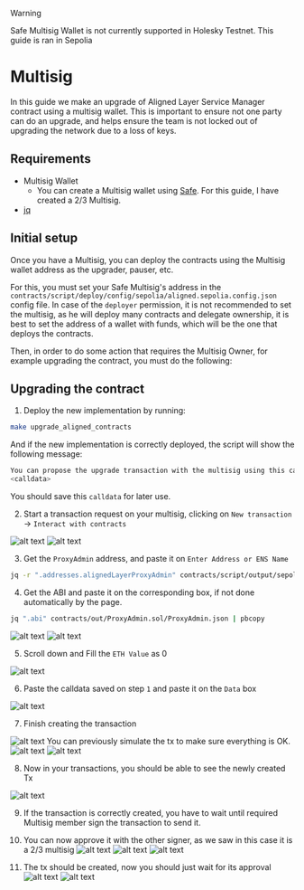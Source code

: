 > [!WARNING]  
> Safe Multisig Wallet is not currently supported in Holesky Testnet.
> This guide is ran in Sepolia

# Multisig

In this guide we make an upgrade of Aligned Layer Service Manager contract using a multisig wallet. This is important to ensure not one party can do an upgrade, and helps ensure the team is not locked out of upgrading the network due to a loss of keys.

## Requirements
- Multisig Wallet
  - You can create a Multisig wallet using [Safe](https://safe.global/). For this guide, I have created a 2/3 Multisig.
- [jq](https://jqlang.github.io/jq/download/)

## Initial setup

Once you have a Multisig, you can deploy the contracts using the Multisig wallet address as the upgrader, pauser, etc.

For this, you must set your Safe Multisig's address in the `contracts/script/deploy/config/sepolia/aligned.sepolia.config.json` config file. In case of the `deployer` permission, it is not recommended to set the multisig, as he will deploy many contracts and delegate ownership, it is best to set the address of a wallet with funds, which will be the one that deploys the contracts.

Then, in order to do some action that requires the Multisig Owner, for example upgrading the contract, you must do the following:

## Upgrading the contract

1) Deploy the new implementation by running:

```bash
make upgrade_aligned_contracts
```

And if the new implementation is correctly deployed, the script will show the following message:

```bash
You can propose the upgrade transaction with the multisig using this calldata
<calldata>
```

You should save this `calldata` for later use.

2) Start a transaction request on your multisig, clicking on `New transaction` -> `Interact with contracts`

![alt text](./images/multisig-1.png)
![alt text](./images/multisig-2.png)

3) Get the `ProxyAdmin` address, and paste it on `Enter Address or ENS Name`
```bash
jq -r ".addresses.alignedLayerProxyAdmin" contracts/script/output/sepolia/alignedlayer_deployment_output.json | pbcopy
```

4) Get the ABI and paste it on the corresponding box, if not done automatically by the page.
```bash
jq ".abi" contracts/out/ProxyAdmin.sol/ProxyAdmin.json | pbcopy
```

![alt text](./images/multisig-3.png)
![alt text](./images/multisig-4.png)


5) Scroll down and Fill the `ETH Value` as 0

![alt text](./images/multisig-5.png)

6) Paste the calldata saved on step `1` and paste it on the `Data` box

![alt text](./images/multisig-6.png)

7) Finish creating the transaction

![alt text](./images/multisig-7.png)
You can previously simulate the tx to make sure everything is OK.
![alt text](./images/multisig-8.png)
![alt text](./images/multisig-9.png)

8) Now in your transactions, you should be able to see the newly created Tx

![alt text](./images/multisig-10.png)

9) If the transaction is correctly created, you have to wait until required Multisig member sign the transaction to send it.

10) You can now approve it with the other signer, as we saw in this case it is a 2/3 multisig
![alt text](./images/multisig-11.png)
![alt text](./images/multisig-12.png)
![alt text](./images/multisig-13.png)

11) The tx should be created, now you should just wait for its approval
![alt text](./images/multisig-14.png)
![alt text](./images/multisig-15.png)